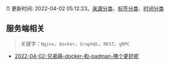 :alarm_clock: 更新时间: 2022-04-02 05:12:23。[来源分类](../README.md)、[标签分类](../TAGS.md)、[时间分类](../TIMELINE.md)

## 服务端相关


> 关键字：`Nginx`、`Docker`、`GraphQL`、`REST`、`gRPC`



- [2022-04-02-兄弟萌-docker-和-padman-哪个更好呢](https://www.v2ex.com/t/844479) 